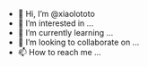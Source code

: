 - 👋 Hi, I’m @xiaolototo
- 👀 I’m interested in ...
- 🌱 I’m currently learning ...
- 💞️ I’m looking to collaborate on ...
- 📫 How to reach me ...

<!---
xiaolototo/xiaolototo is a ✨ special ✨ repository because its `README.md` (this file) appears on your GitHub profile.
You can click the Preview link to take a look at your changes.
--->
